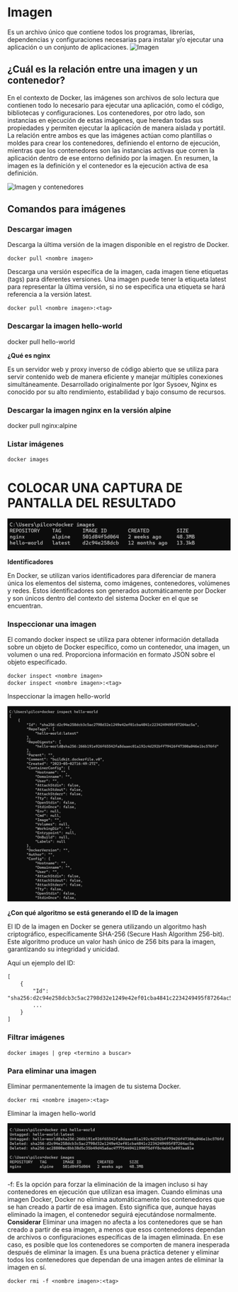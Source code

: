 # Imagen
Es un archivo único que contiene todos los programas, librerías, dependencias y configuraciones necesarias para instalar y/o ejecutar una aplicación o un conjunto de aplicaciones.
![Imagen](imagenes/imagen.PNG)


## ¿Cuál es la relación entre una imagen y un contenedor? 
En el contexto de Docker, las imágenes son archivos de solo lectura que contienen todo lo necesario para ejecutar una aplicación, como el código, bibliotecas y configuraciones. Los contenedores, por otro lado, son instancias en ejecución de estas imágenes, que heredan todas sus propiedades y permiten ejecutar la aplicación de manera aislada y portátil. La relación entre ambos es que las imágenes actúan como plantillas o moldes para crear los contenedores, definiendo el entorno de ejecución, mientras que los contenedores son las instancias activas que corren la aplicación dentro de ese entorno definido por la imagen. En resumen, la imagen es la definición y el contenedor es la ejecución activa de esa definición.

![Imagen y contenedores](imagenes/imagenYcontenedores.JPG)
## Comandos para imágenes

### Descargar imagen
Descarga la última versión de la imagen disponible en el registro de Docker.

```
docker pull <nombre imagen> 
```

Descarga una versión específica de la imagen, cada imagen tiene etiquetas (tags) para diferentes versiones.
Una imagen puede tener la etiqueta latest para representar la última versión, si no se especifica una etiqueta se hará referencia a la versión latest.

```
docker pull <nombre imagen>:<tag>
```

### Descargar la imagen **hello-world**

docker pull hello-world

**¿Qué es nginx**

Es un servidor web y proxy inverso de código abierto que se utiliza para servir contenido web de manera eficiente y manejar múltiples conexiones simultáneamente. Desarrollado originalmente por Igor Sysoev, Nginx es conocido por su alto rendimiento, estabilidad y bajo consumo de recursos. 

### Descargar la imagen  **nginx** en la versión **alpine**

docker pull nginx:alpine

### Listar imágenes

```
docker images
```

# COLOCAR UNA CAPTURA DE PANTALLA DEL RESULTADO 

![Imagen](imagenes/DockerImagenes.png)


**Identificadores**

En Docker, se utilizan varios identificadores para diferenciar de manera única los elementos del sistema, como imágenes, contenedores, volúmenes y redes. Estos identificadores son generados automáticamente por Docker y son únicos dentro del contexto del sistema Docker en el que se encuentran. 

### Inspeccionar una imagen
El comando docker inspect se utiliza para obtener información detallada sobre un objeto de Docker específico, como un contenedor, una imagen, un volumen o una red.  Proporciona información en formato JSON sobre el objeto especificado.

```
docker inspect <nombre imagen>
docker inspect <nombre imagen>:<tag>
```

Inspeccionar la imagen hello-world 

![Imagen y contenedores](imagenes/InspeccionHW.png)

**¿Con qué algoritmo se está generando el ID de la imagen**

El ID de la imagen en Docker se genera utilizando un algoritmo hash criptográfico, específicamente SHA-256 (Secure Hash Algorithm 256-bit). Este algoritmo produce un valor hash único de 256 bits para la imagen, garantizando su integridad y unicidad.

Aquí un ejemplo del ID:

```
[
    {
        "Id": "sha256:d2c94e258dcb3c5ac2798d32e1249e42ef01cba4841c2234249495f87264ac5a",
        ...
    }
]
```

### Filtrar imágenes

```
docker images | grep <termino a buscar>

```

### Para eliminar una imagen
Eliminar permanentemente la imagen de tu sistema Docker.

```
docker rmi <nombre imagen>:<tag>
```

Eliminar la imagen hello-world 

![Imagen y contenedores](imagenes/BorrarImages.png)

-f: Es la opción para forzar la eliminación de la imagen incluso si hay contenedores en ejecución que utilizan esa imagen.
Cuando eliminas una imagen Docker, Docker no elimina automáticamente los contenedores que se han creado a partir de esa imagen. Esto significa que, aunque hayas eliminado la imagen, el contenedor seguirá ejecutándose normalmente.  
**Considerar**
Eliminar una imagen no afecta a los contenedores que se han creado a partir de esa imagen, a menos que esos contenedores dependan de archivos o configuraciones específicas de la imagen eliminada. En ese caso, es posible que los contenedores se comporten de manera inesperada después de eliminar la imagen.
Es una buena práctica detener y eliminar todos los contenedores que dependan de una imagen antes de eliminar la imagen en sí.

```
docker rmi -f <nombre imagen>:<tag>
```

